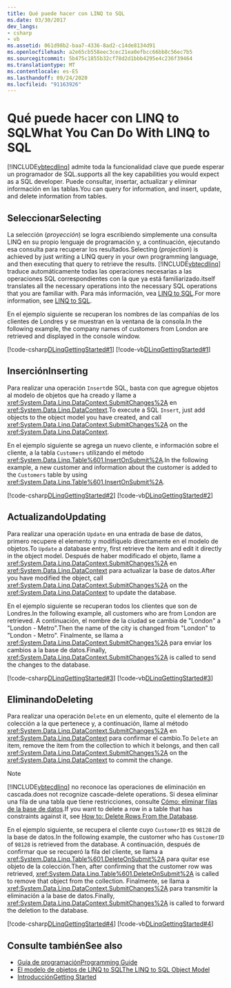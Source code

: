 ```yaml
---
title: Qué puede hacer con LINQ to SQL
ms.date: 03/30/2017
dev_langs:
- csharp
- vb
ms.assetid: 061d98b2-baa7-4336-8ad2-c14de8134d91
ms.openlocfilehash: a2e65cb558eec3cec21ea0efbcc66bb8c56ec7b5
ms.sourcegitcommit: 5b475c1855b32cf78d2d1bbb4295e4c236f39464
ms.translationtype: MT
ms.contentlocale: es-ES
ms.lasthandoff: 09/24/2020
ms.locfileid: "91163926"
---
```

# <a name="what-you-can-do-with-linq-to-sql"></a><span data-ttu-id="cdd84-102">Qué puede hacer con LINQ to SQL</span><span class="sxs-lookup"><span data-stu-id="cdd84-102">What You Can Do With LINQ to SQL</span></span>

[!INCLUDE[vbtecdlinq](../../../../../../includes/vbtecdlinq-md.md)] <span data-ttu-id="cdd84-103">admite toda la funcionalidad clave que puede esperar un programador de SQL.</span><span class="sxs-lookup"><span data-stu-id="cdd84-103">supports all the key capabilities you would expect as a SQL developer.</span></span> <span data-ttu-id="cdd84-104">Puede consultar, insertar, actualizar y eliminar información en las tablas.</span><span class="sxs-lookup"><span data-stu-id="cdd84-104">You can query for information, and insert, update, and delete information from tables.</span></span>  
  
## <a name="selecting"></a><span data-ttu-id="cdd84-105">Seleccionar</span><span class="sxs-lookup"><span data-stu-id="cdd84-105">Selecting</span></span>  

 <span data-ttu-id="cdd84-106">La selección (*proyección*) se logra escribiendo simplemente una consulta LINQ en su propio lenguaje de programación y, a continuación, ejecutando esa consulta para recuperar los resultados.</span><span class="sxs-lookup"><span data-stu-id="cdd84-106">Selecting (*projection*) is achieved by just writing a LINQ query in your own programming language, and then executing that query to retrieve the results.</span></span> [!INCLUDE[vbtecdlinq](../../../../../../includes/vbtecdlinq-md.md)] <span data-ttu-id="cdd84-107">traduce automáticamente todas las operaciones necesarias a las operaciones SQL correspondientes con la que ya está familiarizado.</span><span class="sxs-lookup"><span data-stu-id="cdd84-107">itself translates all the necessary operations into the necessary SQL operations that you are familiar with.</span></span> <span data-ttu-id="cdd84-108">Para más información, vea [LINQ to SQL](index.md).</span><span class="sxs-lookup"><span data-stu-id="cdd84-108">For more information, see [LINQ to SQL](index.md).</span></span>  
  
 <span data-ttu-id="cdd84-109">En el ejemplo siguiente se recuperan los nombres de las compañías de los clientes de Londres y se muestran en la ventana de la consola.</span><span class="sxs-lookup"><span data-stu-id="cdd84-109">In the following example, the company names of customers from London are retrieved and displayed in the console window.</span></span>  
  
 [!code-csharp[DLinqGettingStarted#1](../../../../../../samples/snippets/csharp/VS_Snippets_Data/DLinqGettingStarted/cs/Program.cs#1)]
 [!code-vb[DLinqGettingStarted#1](../../../../../../samples/snippets/visualbasic/VS_Snippets_Data/DLinqGettingStarted/vb/Module1.vb#1)]  
  
## <a name="inserting"></a><span data-ttu-id="cdd84-110">Inserción</span><span class="sxs-lookup"><span data-stu-id="cdd84-110">Inserting</span></span>  

 <span data-ttu-id="cdd84-111">Para realizar una operación `Insert`de SQL, basta con que agregue objetos al modelo de objetos que ha creado y llame a <xref:System.Data.Linq.DataContext.SubmitChanges%2A> en <xref:System.Data.Linq.DataContext>.</span><span class="sxs-lookup"><span data-stu-id="cdd84-111">To execute a SQL `Insert`, just add objects to the object model you have created, and call <xref:System.Data.Linq.DataContext.SubmitChanges%2A> on the <xref:System.Data.Linq.DataContext>.</span></span>  
  
 <span data-ttu-id="cdd84-112">En el ejemplo siguiente se agrega un nuevo cliente, e información sobre el cliente, a la tabla `Customers` utilizando el método <xref:System.Data.Linq.Table%601.InsertOnSubmit%2A>.</span><span class="sxs-lookup"><span data-stu-id="cdd84-112">In the following example, a new customer and information about the customer is added to the `Customers` table by using <xref:System.Data.Linq.Table%601.InsertOnSubmit%2A>.</span></span>  
  
 [!code-csharp[DLinqGettingStarted#2](../../../../../../samples/snippets/csharp/VS_Snippets_Data/DLinqGettingStarted/cs/Program.cs#2)]
 [!code-vb[DLinqGettingStarted#2](../../../../../../samples/snippets/visualbasic/VS_Snippets_Data/DLinqGettingStarted/vb/Module1.vb#2)]  
  
## <a name="updating"></a><span data-ttu-id="cdd84-113">Actualizando</span><span class="sxs-lookup"><span data-stu-id="cdd84-113">Updating</span></span>  

 <span data-ttu-id="cdd84-114">Para realizar una operación `Update` en una entrada de base de datos, primero recupere el elemento y modifíquelo directamente en el modelo de objetos.</span><span class="sxs-lookup"><span data-stu-id="cdd84-114">To `Update` a database entry, first retrieve the item and edit it directly in the object model.</span></span> <span data-ttu-id="cdd84-115">Después de haber modificado el objeto, llame a <xref:System.Data.Linq.DataContext.SubmitChanges%2A> en <xref:System.Data.Linq.DataContext> para actualizar la base de datos.</span><span class="sxs-lookup"><span data-stu-id="cdd84-115">After you have modified the object, call <xref:System.Data.Linq.DataContext.SubmitChanges%2A> on the <xref:System.Data.Linq.DataContext> to update the database.</span></span>  
  
 <span data-ttu-id="cdd84-116">En el ejemplo siguiente se recuperan todos los clientes que son de Londres.</span><span class="sxs-lookup"><span data-stu-id="cdd84-116">In the following example, all customers who are from London are retrieved.</span></span> <span data-ttu-id="cdd84-117">A continuación, el nombre de la ciudad se cambia de "London" a "London - Metro".</span><span class="sxs-lookup"><span data-stu-id="cdd84-117">Then the name of the city is changed from "London" to "London - Metro".</span></span> <span data-ttu-id="cdd84-118">Finalmente, se llama a <xref:System.Data.Linq.DataContext.SubmitChanges%2A> para enviar los cambios a la base de datos.</span><span class="sxs-lookup"><span data-stu-id="cdd84-118">Finally, <xref:System.Data.Linq.DataContext.SubmitChanges%2A> is called to send the changes to the database.</span></span>  
  
 [!code-csharp[DLinqGettingStarted#3](../../../../../../samples/snippets/csharp/VS_Snippets_Data/DLinqGettingStarted/cs/Program.cs#3)]
 [!code-vb[DLinqGettingStarted#3](../../../../../../samples/snippets/visualbasic/VS_Snippets_Data/DLinqGettingStarted/vb/Module1.vb#3)]  
  
## <a name="deleting"></a><span data-ttu-id="cdd84-119">Eliminando</span><span class="sxs-lookup"><span data-stu-id="cdd84-119">Deleting</span></span>  

 <span data-ttu-id="cdd84-120">Para realizar una operación `Delete` en un elemento, quite el elemento de la colección a la que pertenece y, a continuación, llame al método <xref:System.Data.Linq.DataContext.SubmitChanges%2A> en <xref:System.Data.Linq.DataContext> para confirmar el cambio.</span><span class="sxs-lookup"><span data-stu-id="cdd84-120">To `Delete` an item, remove the item from the collection to which it belongs, and then call <xref:System.Data.Linq.DataContext.SubmitChanges%2A> on the <xref:System.Data.Linq.DataContext> to commit the change.</span></span>  
  
> [!NOTE]
> [!INCLUDE[vbtecdlinq](../../../../../../includes/vbtecdlinq-md.md)] <span data-ttu-id="cdd84-121">no reconoce las operaciones de eliminación en cascada.</span><span class="sxs-lookup"><span data-stu-id="cdd84-121">does not recognize cascade-delete operations.</span></span> <span data-ttu-id="cdd84-122">Si desea eliminar una fila de una tabla que tiene restricciones, consulte [Cómo: eliminar filas de la base de datos](how-to-delete-rows-from-the-database.md).</span><span class="sxs-lookup"><span data-stu-id="cdd84-122">If you want to delete a row in a table that has constraints against it, see [How to: Delete Rows From the Database](how-to-delete-rows-from-the-database.md).</span></span>  
  
 <span data-ttu-id="cdd84-123">En el ejemplo siguiente, se recupera el cliente cuyo `CustomerID` es `98128` de la base de datos.</span><span class="sxs-lookup"><span data-stu-id="cdd84-123">In the following example, the customer who has `CustomerID` of `98128` is retrieved from the database.</span></span> <span data-ttu-id="cdd84-124">A continuación, después de confirmar que se recuperó la fila del cliente, se llama a <xref:System.Data.Linq.Table%601.DeleteOnSubmit%2A> para quitar ese objeto de la colección.</span><span class="sxs-lookup"><span data-stu-id="cdd84-124">Then, after confirming that the customer row was retrieved, <xref:System.Data.Linq.Table%601.DeleteOnSubmit%2A> is called to remove that object from the collection.</span></span> <span data-ttu-id="cdd84-125">Finalmente, se llama a <xref:System.Data.Linq.DataContext.SubmitChanges%2A> para transmitir la eliminación a la base de datos.</span><span class="sxs-lookup"><span data-stu-id="cdd84-125">Finally, <xref:System.Data.Linq.DataContext.SubmitChanges%2A> is called to forward the deletion to the database.</span></span>  
  
 [!code-csharp[DLinqGettingStarted#4](../../../../../../samples/snippets/csharp/VS_Snippets_Data/DLinqGettingStarted/cs/Program.cs#4)]
 [!code-vb[DLinqGettingStarted#4](../../../../../../samples/snippets/visualbasic/VS_Snippets_Data/DLinqGettingStarted/vb/Module1.vb#4)]  
  
## <a name="see-also"></a><span data-ttu-id="cdd84-126">Consulte también</span><span class="sxs-lookup"><span data-stu-id="cdd84-126">See also</span></span>

- [<span data-ttu-id="cdd84-127">Guía de programación</span><span class="sxs-lookup"><span data-stu-id="cdd84-127">Programming Guide</span></span>](programming-guide.md)
- [<span data-ttu-id="cdd84-128">El modelo de objetos de LINQ to SQL</span><span class="sxs-lookup"><span data-stu-id="cdd84-128">The LINQ to SQL Object Model</span></span>](the-linq-to-sql-object-model.md)
- [<span data-ttu-id="cdd84-129">Introducción</span><span class="sxs-lookup"><span data-stu-id="cdd84-129">Getting Started</span></span>](getting-started.md)
